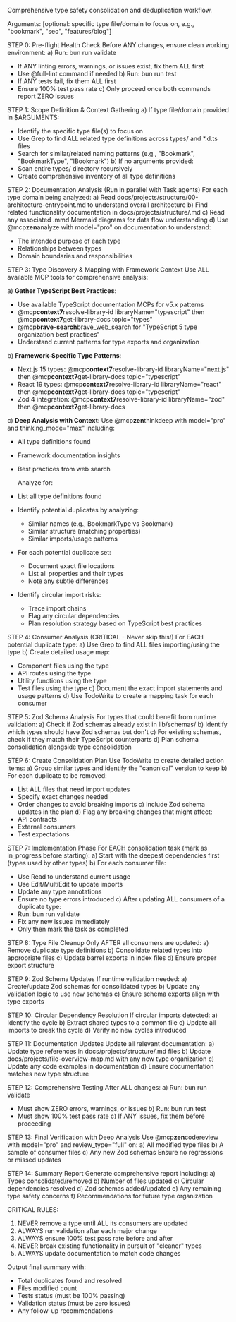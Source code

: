Comprehensive type safety consolidation and deduplication workflow.

Arguments: [optional: specific type file/domain to focus on, e.g., "bookmark", "seo", "features/blog"]

STEP 0: Pre-flight Health Check
Before ANY changes, ensure clean working environment:
a) Run: bun run validate

- If ANY linting errors, warnings, or issues exist, fix them ALL first
- Use @full-lint command if needed
  b) Run: bun run test
- If ANY tests fail, fix them ALL first
- Ensure 100% test pass rate
  c) Only proceed once both commands report ZERO issues

STEP 1: Scope Definition & Context Gathering
a) If type file/domain provided in $ARGUMENTS:

- Identify the specific type file(s) to focus on
- Use Grep to find ALL related type definitions across types/ and \*.d.ts files
- Search for similar/related naming patterns (e.g., "Bookmark", "BookmarkType", "IBookmark")
  b) If no arguments provided:
- Scan entire types/ directory recursively
- Create comprehensive inventory of all type definitions

STEP 2: Documentation Analysis (Run in parallel with Task agents)
For each type domain being analyzed:
a) Read docs/projects/structure/00-architecture-entrypoint.md to understand overall architecture
b) Find related functionality documentation in docs/projects/structure/<functionality>.md
c) Read any associated .mmd Mermaid diagrams for data flow understanding
d) Use @mcp**zen**analyze with model="pro" on documentation to understand:

- The intended purpose of each type
- Relationships between types
- Domain boundaries and responsibilities

STEP 3: Type Discovery & Mapping with Framework Context
Use ALL available MCP tools for comprehensive analysis:

a) **Gather TypeScript Best Practices**:

- Use available TypeScript documentation MCPs for v5.x patterns
- @mcp**context7**resolve-library-id libraryName="typescript" then @mcp**context7**get-library-docs topic="types"
- @mcp**brave-search**brave_web_search for "TypeScript 5 type organization best practices"
- Understand current patterns for type exports and organization

b) **Framework-Specific Type Patterns**:

- Next.js 15 types: @mcp**context7**resolve-library-id libraryName="next.js" then @mcp**context7**get-library-docs topic="typescript"
- React 19 types: @mcp**context7**resolve-library-id libraryName="react" then @mcp**context7**get-library-docs topic="typescript"
- Zod 4 integration: @mcp**context7**resolve-library-id libraryName="zod" then @mcp**context7**get-library-docs

c) **Deep Analysis with Context**:
Use @mcp**zen**thinkdeep with model="pro" and thinking_mode="max" including:

- All type definitions found
- Framework documentation insights
- Best practices from web search

  Analyze for:

- List all type definitions found
- Identify potential duplicates by analyzing:
  - Similar names (e.g., BookmarkType vs Bookmark)
  - Similar structure (matching properties)
  - Similar imports/usage patterns
- For each potential duplicate set:
  - Document exact file locations
  - List all properties and their types
  - Note any subtle differences
- Identify circular import risks:
  - Trace import chains
  - Flag any circular dependencies
  - Plan resolution strategy based on TypeScript best practices

STEP 4: Consumer Analysis (CRITICAL - Never skip this!)
For EACH potential duplicate type:
a) Use Grep to find ALL files importing/using the type
b) Create detailed usage map:

- Component files using the type
- API routes using the type
- Utility functions using the type
- Test files using the type
  c) Document the exact import statements and usage patterns
  d) Use TodoWrite to create a mapping task for each consumer

STEP 5: Zod Schema Analysis
For types that could benefit from runtime validation:
a) Check if Zod schemas already exist in lib/schemas/
b) Identify which types should have Zod schemas but don't
c) For existing schemas, check if they match their TypeScript counterparts
d) Plan schema consolidation alongside type consolidation

STEP 6: Create Consolidation Plan
Use TodoWrite to create detailed action items:
a) Group similar types and identify the "canonical" version to keep
b) For each duplicate to be removed:

- List ALL files that need import updates
- Specify exact changes needed
- Order changes to avoid breaking imports
  c) Include Zod schema updates in the plan
  d) Flag any breaking changes that might affect:
- API contracts
- External consumers
- Test expectations

STEP 7: Implementation Phase
For EACH consolidation task (mark as in_progress before starting):
a) Start with the deepest dependencies first (types used by other types)
b) For each consumer file:

- Use Read to understand current usage
- Use Edit/MultiEdit to update imports
- Update any type annotations
- Ensure no type errors introduced
  c) After updating ALL consumers of a duplicate type:
- Run: bun run validate
- Fix any new issues immediately
- Only then mark the task as completed

STEP 8: Type File Cleanup
Only AFTER all consumers are updated:
a) Remove duplicate type definitions
b) Consolidate related types into appropriate files
c) Update barrel exports in index files
d) Ensure proper export structure

STEP 9: Zod Schema Updates
If runtime validation needed:
a) Create/update Zod schemas for consolidated types
b) Update any validation logic to use new schemas
c) Ensure schema exports align with type exports

STEP 10: Circular Dependency Resolution
If circular imports detected:
a) Identify the cycle
b) Extract shared types to a common file
c) Update all imports to break the cycle
d) Verify no new cycles introduced

STEP 11: Documentation Updates
Update all relevant documentation:
a) Update type references in docs/projects/structure/<functionality>.md files
b) Update docs/projects/file-overview-map.md with any new type organization
c) Update any code examples in documentation
d) Ensure documentation matches new type structure

STEP 12: Comprehensive Testing
After ALL changes:
a) Run: bun run validate

- Must show ZERO errors, warnings, or issues
  b) Run: bun run test
- Must show 100% test pass rate
  c) If ANY issues, fix them before proceeding

STEP 13: Final Verification with Deep Analysis
Use @mcp**zen**codereview with model="pro" and review_type="full" on:
a) All modified type files
b) A sample of consumer files
c) Any new Zod schemas
Ensure no regressions or missed updates

STEP 14: Summary Report
Generate comprehensive report including:
a) Types consolidated/removed
b) Number of files updated
c) Circular dependencies resolved
d) Zod schemas added/updated
e) Any remaining type safety concerns
f) Recommendations for future type organization

CRITICAL RULES:

1. NEVER remove a type until ALL its consumers are updated
2. ALWAYS run validation after each major change
3. ALWAYS ensure 100% test pass rate before and after
4. NEVER break existing functionality in pursuit of "cleaner" types
5. ALWAYS update documentation to match code changes

Output final summary with:

- Total duplicates found and resolved
- Files modified count
- Tests status (must be 100% passing)
- Validation status (must be zero issues)
- Any follow-up recommendations

